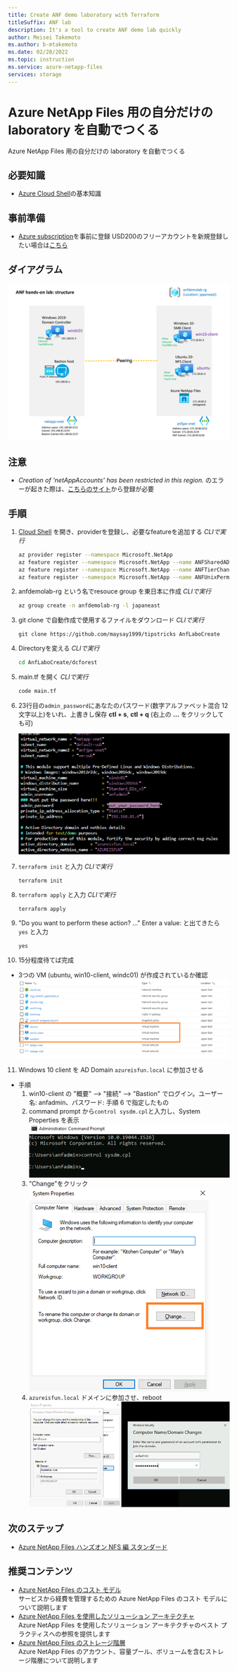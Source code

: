 ```yaml
---
title: Create ANF demo laboratory with Terraform
titleSuffix: ANF lab
description: It's a tool to create ANF demo lab quickly
author: Meisei Takemoto
ms.author: b-mtakemoto
ms.date: 02/28/2022
ms.topic: instruction
ms.service: azure-netapp-files
services: storage
---
```

# Azure NetApp Files 用の自分だけの laboratory を自動でつくる

Azure NetApp Files 用の自分だけの laboratory を自動でつくる

## 必要知識

* [Azure Cloud Shell](https://docs.microsoft.com/ja-jp/azure/cloud-shell/overview)の基本知識

## 事前準備

* [Azure subscription](https://portal.azure.com/)を事前に登録 USD200のフリーアカウントを新規登録したい場合は[こちら](https://azure.microsoft.com/en-us/free/)

## ダイアグラム

  ![diagram](https://github.com/maysay1999/tipstricks/blob/main/images/anf-lab_diagram.png)

## 注意

* *Creation of 'netAppAccounts' has been restricted in this region.* のエラーが起きた際は、[こちらのサイト](https://docs.microsoft.com/ja-jp/azure/azure-netapp-files/request-region-access)から登録が必要

## 手順

1. [Cloud Shell](https://docs.microsoft.com/ja-jp/azure/cloud-shell/overview) を開き、providerを登録し、必要なfeatureを追加する *CLIで実行*

   ```Bash
   az provider register --namespace Microsoft.NetApp
   az feature register --namespace Microsoft.NetApp --name ANFSharedAD
   az feature register --namespace Microsoft.NetApp --name ANFTierChange
   az feature register --namespace Microsoft.NetApp --name ANFUnixPermissions
   ```

2. anfdemolab-rg という名でresouce group を東日本に作成 *CLIで実行*

   ```Bash
   az group create -n anfdemolab-rg -l japaneast
   ```

3. git clone で自動作成で使用するファイルをダウンロード *CLIで実行*

   ```git
   git clone https://github.com/maysay1999/tipstricks AnfLaboCreate
   ```

4. Directoryを変える *CLIで実行*

   ```Bash
   cd AnfLaboCreate/dcforest
   ```

5. main.tf を開く *CLIで実行*

   ```Bash
   code main.tf
   ```

6. 23行目の`admin_password`にあなたのパスワード(数字アルファベット混合 12文字以上)をいれ、上書きし保存 **ctl + s**, **ctl + q** (右上の **...** をクリックしても可)

   ![password](https://github.com/maysay1999/tipstricks/blob/main/images/anf-lab_pass.png)

7. `terraform init` と入力 *CLIで実行*

   ```hcl
   terraform init
   ```

8. `terraform apply` と入力 *CLIで実行*

   ```hcl
   terraform apply
   ```

9. "Do you want to perform these action? ..." Enter a value: と出てきたら `yes` と入力

   ```hcl
   yes
   ```

10. 15分程度待てば完成

* 3つの VM (ubuntu, win10-client, windc01) が作成されているか確認  
    ![list of resources](https://github.com/maysay1999/tipstricks/blob/main/images/anf-lab_terraform_list.png)  

11. Windows 10 client を AD Domain `azureisfun.local` に参加させる

* 手順  
  1. win10-client の "概要" --> "接続" --> "Bastion" でログイン。ユーザー名: anfadmin、パスワード: 手順 6 で指定したもの  
  2. command prompt から`control sysdm.cpl`と入力し、System Properties を表示  
     ![sysdm.cpl](https://github.com/maysay1999/tipstricks/blob/main/images/anf-lab_sysdm.png)  
  3. "Change"をクリック  
     ![System properties](https://github.com/maysay1999/tipstricks/blob/main/images/anf-lab_join_domain-pre.png)  
  4. `azureisfun.local` ドメインに参加させ、reboot
     ![join domain](https://github.com/maysay1999/tipstricks/blob/main/images/anf-lab_join_domain.png)

## 次のステップ

* [Azure NetApp Files ハンズオン NFS 編 スタンダード](https://github.com/maysay1999/anfdemo02/blob/main/anf-hands-on_ubuntu.md)

## 推奨コンテンツ

* [Azure NetApp Files のコスト モデル](https://docs.microsoft.com/ja-jp/azure/azure-netapp-files/azure-netapp-files-cost-model)  
  サービスから経費を管理するための Azure NetApp Files のコスト モデルについて説明します  
* [Azure NetApp Files を使用したソリューション アーキテクチャ](https://docs.microsoft.com/ja-jp/azure/azure-netapp-files/azure-netapp-files-solution-architectures)  
  Azure NetApp Files を使用したソリューション アーキテクチャのベスト プラクティスへの参照を提供します  
* [Azure NetApp Files のストレージ階層](https://docs.microsoft.com/ja-jp/azure/azure-netapp-files/azure-netapp-files-understand-storage-hierarchy)  
  Azure NetApp Files のアカウント、容量プール、ボリュームを含むストレージ階層について説明します  
